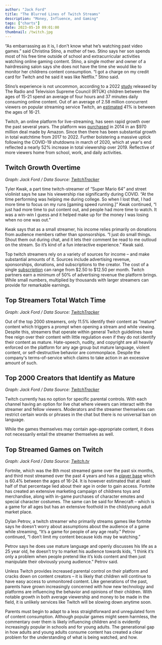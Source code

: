 ```yaml
---
author: "Jack Ford"
title: "The Blurred Lines of Twitch Streams"
description: "Money, Influence, and Gaming"
tags: ["charts"]
date: 2023-05-10 09:01:00
thumbnail: /twitch.jpg
---
```



“As embarrassing as it is, I don't know what he’s watching past video games.” said Christina Stino, a mother of two. Stino says her son spends most of his free time outside of school and extracurricular activities watching online gaming content. Stino, a single mother and owner of a hairdressing salon says she does not have the time she would like to monitor her childrens content consumption. “I got a charge on my credit card for Twitch and he said it was like Netflix.” Stino said.

Stino’s experience is not uncommon, according to a 2022 [study](https://www.dailysabah.com/life/health/youth-spend-triple-amount-of-time-online-than-watching-tv-research) released by The Radio and Television Supreme Council (RTÜK) children between the ages of 15-21 spend an average of four hours and 37 minutes daily consuming online content. Out of an average of 2.58 million concurrent viewers on popular streaming service Twitch, an [estimated](https://backlinko.com/twitch-users) 41% is between the ages of 16-21. 

Twitch, an online platform for live-streaming, has seen rapid growth over the past several years. The platform was [purchased](https://www.emeoutlookmag.com/industry-insights/article/91-amazon-buys-twitch-for-970-million-cash#:~:text=Amazon.com%20Inc%20snapped%20up,beyond%20its%20core%20retail%20operations.) in 2014 in an $970 million deal made by Amazon. Since then there has been substantial growth in total watchtime from 2017 to 2022. Further bolstering a massive uptick following the COVID-19 shutdowns in march of 2020, which at year's end reflected a nearly 52% increase in total viewership over 2019. Reflective of more viewers home from school, work, and daily activities. 

## Twitch Growth Overtime
<div class="flourish-embed flourish-chart" data-src="visualisation/13668777"><script src="https://public.flourish.studio/resources/embed.js"></script></div>

*Graph: Jack Ford / Data Source:  [TwitchTracker](https://twitchtracker.com/)*

Tyler Kwak, a part time twitch-streamer of  “Super Mario 64” and street violinist says he saw his viewership rise significantly during COVID. “At the time performing was helping me during college. So when I lost that, I had more time to focus on my runs [gaming speed running.]” Kwak continued, “I just had more time to put content out, and people had more time to watch. It was a win-win I guess and it helped make up for the money I was losing when no one was out.”

Kwak says that as a small streamer, his income relies primarily on donations from audience members rather than sponsorships. “I just do small things. Shout them out during chat, and it lets their comment be read to me outloud on the stream. So it’s kind of a fun interactive experience.” Kwak said. 

Top twitch streamers rely on a variety of sources for income – and make substantial amounts of it. Sources include advertising revenue, sponsorships, donations, and subscriptions to the creator. The cost of a single [subscription](https://brave.com/learn/how-much-money-do-twitch-streamers-earn/#:~:text=The%20cost%20of%20a%20Twitch,%2412.50%20per%20subscription%20per%20month.)  can range from $2.50 to $12.50 per month. Twitch partners earn a minimum of 50% of advertising revenue the platform brings. While small numbers, multiplied by thousands with larger streamers can provide for remarkable earnings.

## Top Streamers Total Watch Time
<div class="flourish-embed flourish-chart" data-src="visualisation/13668758"><script src="https://public.flourish.studio/resources/embed.js"></script></div>

*Graph: Jack Ford / Data Source:  [TwitchTracker](https://twitchtracker.com/)*

Out of the top 2000 streamers, only 11.5% identify their content as “mature” content which triggers a prompt when opening a stream and while viewing. Despite this, streamers that operate within general Twitch guidelines have free reign over their content with little regulation even if they do not identify their content as mature. Hate-speech, nudity, and copyright are all heavily enforced on the platform for any age group but mature language, violent content, or self-destructive behavior are commonplace. Despite the company's terms-of-service which claims to take action in an excessive amount of such. 

## Top 2000 Creators that Identify as Mature
<div class="flourish-embed flourish-chart" data-src="visualisation/13674438"><script src="https://public.flourish.studio/resources/embed.js"></script></div>

*Graph: Jack Ford / Data Source:  [TwitchTracker](https://twitchtracker.com/)* 

Twitch currently has no option for specific parental controls. With each channel having an option for live chat where viewers can interact with the streamer and fellow viewers. Moderators and the streamer themselves can restrict certain words or phrases in the chat but there is no universal ban on language. 

While the games themselves may contain age-appropriate content, it does not necessarily entail the streamer themselves as well.

## Top Streamed Games on Twitch
<div class="flourish-embed flourish-chart" data-src="visualisation/13673182"><script src="https://public.flourish.studio/resources/embed.js"></script></div>

*Graph: Jack Ford / Data Source:  [Twitch.tv](https://www.twitch.tv/)* 

Fortnite, which was the 8th most streamed game over the past six months, and third most streamed over the past 4 years and has a [player base](https://www.businessofapps.com/data/fortnite-statistics/) which is 60.4% between the ages of 16-24. It is however estimated that at least half of that percentage lied about their age in order to gain access. Fortnite has created an extensive marketing campaign of childrens toys and merchandise, along with in-game purchases of character emotes and special character costumes. The same can be said for Minecraft – which is a game for all ages but has an extensive foothold in the child/young adult market place. 

Dylan Petrov, a twitch streamer who primarily streams games like fortnite says he doesn’t worry about assumptions about the audience of a game while streaming, “It’s a game for people of any age really.” Petrov continued, “I don’t limit my content because kids may be watching.”

Petrov says he does use mature language and openly discusses his life as a 25 year old, he doesn’t try to market his audience towards kids,  “I think it’s only a problem when people pretend like it’s kids content and then just manipulate their obviously young audience.” Petrov said.

Unless Twitch provides increased parental control on their platform and cracks down on content creators – it is likely that children will continue to have easy access to unmonitored content. Like generations of the past, parents have grown increasingly concerned with how new technology and platforms are influencing the behavior and opinions of their children. With notable growth in both average viewership and money to be made in the field, it is unlikely services like Twitch will be slowing down anytime soon.

Parents must begin to adapt to a less straightforward and unregulated form of content consumption. Although popular games might seem harmless, the commentary over them is likely influencing children and is evidently increasingly popular in schools and for young adults. The generational gap in how adults and young adults consume content has created a clear problem for the understanding of what is being watched, and how.










